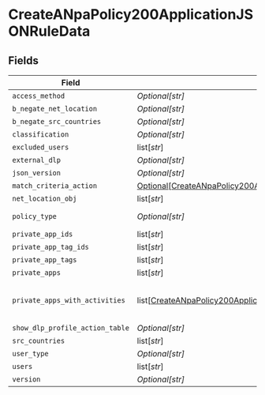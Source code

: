 # CreateANpaPolicy200ApplicationJSONRuleData


## Fields

| Field                                                                                                                                                                       | Type                                                                                                                                                                        | Required                                                                                                                                                                    | Description                                                                                                                                                                 | Example                                                                                                                                                                     |
| --------------------------------------------------------------------------------------------------------------------------------------------------------------------------- | --------------------------------------------------------------------------------------------------------------------------------------------------------------------------- | --------------------------------------------------------------------------------------------------------------------------------------------------------------------------- | --------------------------------------------------------------------------------------------------------------------------------------------------------------------------- | --------------------------------------------------------------------------------------------------------------------------------------------------------------------------- |
| `access_method`                                                                                                                                                             | *Optional[str]*                                                                                                                                                             | :heavy_minus_sign:                                                                                                                                                          | N/A                                                                                                                                                                         | Client                                                                                                                                                                      |
| `b_negate_net_location`                                                                                                                                                     | *Optional[str]*                                                                                                                                                             | :heavy_minus_sign:                                                                                                                                                          | N/A                                                                                                                                                                         | <boolean>                                                                                                                                                                   |
| `b_negate_src_countries`                                                                                                                                                    | *Optional[str]*                                                                                                                                                             | :heavy_minus_sign:                                                                                                                                                          | N/A                                                                                                                                                                         | <boolean>                                                                                                                                                                   |
| `classification`                                                                                                                                                            | *Optional[str]*                                                                                                                                                             | :heavy_minus_sign:                                                                                                                                                          | N/A                                                                                                                                                                         | <string>                                                                                                                                                                    |
| `excluded_users`                                                                                                                                                            | list[*str*]                                                                                                                                                                 | :heavy_minus_sign:                                                                                                                                                          | N/A                                                                                                                                                                         | <string>,<string>                                                                                                                                                           |
| `external_dlp`                                                                                                                                                              | *Optional[str]*                                                                                                                                                             | :heavy_minus_sign:                                                                                                                                                          | N/A                                                                                                                                                                         | <boolean>                                                                                                                                                                   |
| `json_version`                                                                                                                                                              | *Optional[str]*                                                                                                                                                             | :heavy_minus_sign:                                                                                                                                                          | N/A                                                                                                                                                                         | <integer>                                                                                                                                                                   |
| `match_criteria_action`                                                                                                                                                     | [Optional[CreateANpaPolicy200ApplicationJSONRuleDataMatchCriteriaAction]](../../models/operations/createanpapolicy200applicationjsonruledatamatchcriteriaaction.md)         | :heavy_minus_sign:                                                                                                                                                          | N/A                                                                                                                                                                         |                                                                                                                                                                             |
| `net_location_obj`                                                                                                                                                          | list[*str*]                                                                                                                                                                 | :heavy_minus_sign:                                                                                                                                                          | N/A                                                                                                                                                                         | <string>,<string>                                                                                                                                                           |
| `policy_type`                                                                                                                                                               | *Optional[str]*                                                                                                                                                             | :heavy_minus_sign:                                                                                                                                                          | N/A                                                                                                                                                                         | private-app                                                                                                                                                                 |
| `private_app_ids`                                                                                                                                                           | list[*str*]                                                                                                                                                                 | :heavy_minus_sign:                                                                                                                                                          | N/A                                                                                                                                                                         | <string>,<string>                                                                                                                                                           |
| `private_app_tag_ids`                                                                                                                                                       | list[*str*]                                                                                                                                                                 | :heavy_minus_sign:                                                                                                                                                          | N/A                                                                                                                                                                         | <string>,<string>                                                                                                                                                           |
| `private_app_tags`                                                                                                                                                          | list[*str*]                                                                                                                                                                 | :heavy_minus_sign:                                                                                                                                                          | N/A                                                                                                                                                                         | <string>,<string>                                                                                                                                                           |
| `private_apps`                                                                                                                                                              | list[*str*]                                                                                                                                                                 | :heavy_minus_sign:                                                                                                                                                          | N/A                                                                                                                                                                         | <string>,<string>                                                                                                                                                           |
| `private_apps_with_activities`                                                                                                                                              | list[[CreateANpaPolicy200ApplicationJSONRuleDataPrivateAppsWithActivities](../../models/operations/createanpapolicy200applicationjsonruledataprivateappswithactivities.md)] | :heavy_minus_sign:                                                                                                                                                          | N/A                                                                                                                                                                         | [object Object],[object Object]                                                                                                                                             |
| `show_dlp_profile_action_table`                                                                                                                                             | *Optional[str]*                                                                                                                                                             | :heavy_minus_sign:                                                                                                                                                          | N/A                                                                                                                                                                         | <boolean>                                                                                                                                                                   |
| `src_countries`                                                                                                                                                             | list[*str*]                                                                                                                                                                 | :heavy_minus_sign:                                                                                                                                                          | N/A                                                                                                                                                                         | <string>,<string>                                                                                                                                                           |
| `user_type`                                                                                                                                                                 | *Optional[str]*                                                                                                                                                             | :heavy_minus_sign:                                                                                                                                                          | N/A                                                                                                                                                                         | user                                                                                                                                                                        |
| `users`                                                                                                                                                                     | list[*str*]                                                                                                                                                                 | :heavy_minus_sign:                                                                                                                                                          | N/A                                                                                                                                                                         | <string>,<string>                                                                                                                                                           |
| `version`                                                                                                                                                                   | *Optional[str]*                                                                                                                                                             | :heavy_minus_sign:                                                                                                                                                          | N/A                                                                                                                                                                         | <integer>                                                                                                                                                                   |